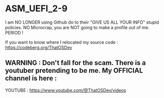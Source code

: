 # ASM_UEFI_2-9

I am NO LONGER using Github do to their "GIVE US ALL YOUR INFO" stupid policies. NO Microcrap, you are NOT going to make a profile out of me. PERIOD !  
  
If you want to know where I relocated my source code : https://codeberg.org/ThatOSDev  
  
## WARNING : Don't fall for the scam. There is a youtuber pretending to be me. My OFFICIAL channel is here :  
YOUTUBE : https://www.youtube.com/@ThatOSDev/videos  
  
  
